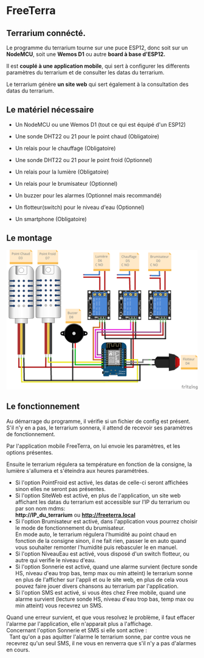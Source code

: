 # FreeTerra

## Terrarium connécté.  

Le programme du terrarium tourne sur une puce ESP12, donc soit sur un **NodeMCU**, soit une **Wemos D1** ou autre **board à base d'ESP12.**  

Il est **couplé à une application mobile**, qui sert à configurer les differents paramètres du terrarium et de consulter les datas du terrarium.  

Le terrarium génère **un site web** qui sert également à la consultation des datas du terrarium.  

## Le matériel nécessaire

- Un NodeMCU ou une Wemos D1 (tout ce qui est équipé d'un ESP12)
- Une sonde DHT22 ou 21 pour le point chaud         (Obligatoire)
- Un relais pour le chauffage                       (Obligatoire)
- Une sonde DHT22 ou 21 pour le point froid         (Optionnel)
- Un relais pour la lumière                         (Obligatoire)
- Un relais pour le brumisateur                     (Optionnel)
- Un buzzer pour les alarmes                        (Optionnel mais recommandé)
- Un flotteur(switch) pour le niveau d'eau          (Optionnel)

- Un smartphone                                     (Obligatoire)

## Le montage

![le montage](montage.png)

## Le fonctionnement

Au démarrage du programme, il vérifie si un fichier de config est présent.
S'il n'y en a pas, le terrarium sonnera, il attend de recevoir ses paramètres de fonctionnement.


Par l'application mobile FreeTerra, on lui envoie les paramètres, et les options présentes.


Ensuite le terrarium régulera sa température en fonction de la consigne, la lumière s'allumera et s'éteindra aux heures paramétrées.


- Si l'option PointFroid est activé, les datas de celle-ci seront affichées sinon elles ne seront pas présentes.  
- Si l'option SiteWeb est activé,  en plus de l'application, un site web affichant les datas du terrarium est accessible sur l’IP du terrarium ou par son nom mdms:  
**http://IP_du_terrarium** ou **http://freeterra.local**  
- Si l'option Brumisateur est activé, dans l'application vous pourrez choisir le mode de fonctionnement du brumisateur.    
En mode auto, le terrarium régulera l'humidité au point chaud en fonction de la consigne sinon, il ne fait rien, passer le en auto quand vous souhaiter remonter l'humidité puis rebasculer le en manuel.  
- Si l'option NiveauEau est activé,  vous disposé d'un switch flotteur, ou autre qui verifie le niveau d'eau.
- Si l'option Sonnerie est activé, quand une alarme survient (lecture sonde HS, niveau d'eau trop bas, temp max ou min atteint) le terrarium sonne en plus de l'afficher sur l'appli et ou le site web, en plus de cela vous pouvez faire jouer divers chansons au terrarium par l'application.
- Si l'option SMS est activé, si vous êtes chez Free mobile, quand une alarme survient (lecture sonde HS, niveau d'eau trop bas, temp max ou min atteint) vous recevrez un SMS. 

Quand une erreur survient, et que vous resolvez le problème, il faut effacer l'alarme par l'application, elle n'apparait plus a l'affichage.  
Concernant l'option Sonnerie et SMS si elle sont active :  
          Tant qu'on a pas aquitter l'alarme le terrarium sonne, par contre vous ne recevrez qu'un seul SMS, il ne vous en renverra que s'il n'y a pas d'alarmes en cours.  

